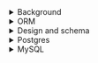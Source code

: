 <details>
<summary>Background</summary>

1. [[컴퓨터 공학] 어떻게 데이터베이스를 공부할 것인가?](https://covenant.tistory.com/108)
1. [데이터베이스 강의를 추천하는 것 보다 더 중요한 것](https://roka88.dev/123)
1. [(10분 CS지식) 쉽게설명하는 데이터 정규화](https://youtu.be/Y1FbowQRcmI)

</details>

<details>
<summary>ORM</summary>

1. [[gorm] gorm.Model 사용 및 삭제 시 주의할 점](https://zaccoding.tistory.com/35)

</details>

<details>
<summary>Design and schema</summary>

1. [개발시 데이터베이스 선택 가이드 (총정리)](https://youtu.be/ZVuHZ2Fjkl4)
1. [Database design](https://youtube.com/playlist?list=PL_c9BZzLwBRK0Pc28IdvPQizD2mJlgoID)
1. [Database Design - Introduction](https://youtu.be/e7Pr1VgPK4w)
1. [Database Design for Facebook: A Social Network Database Example](https://youtu.be/sougyTO_Wjw)
1. [How to Design a Database for Instagram](https://youtu.be/i_1CbyzzlDk)
1. [Github: colinhacks/zod](https://github.com/colinhacks/zod)

</details>

<details>
<summary>Postgres</summary>

1. [PostgreSQL Tutorial for Beginners | Learn SQL Queries using PostgreSQL and PgAdmin 4 | Beginner's Guide to PostgreSQ](https://youtube.com/playlist?list=PLS1QulWo1RIa-sDLWbP01sEnlm_Bxmvqs)

</details>

<details>
<summary>MySQL</summary>

1. [MySQL Complete Tutorial for Beginners 2022](https://youtube.com/playlist?list=PLjVLYmrlmjGeyCPgdHL2vWmEGKxcpsC0E)
1. [MySQL Workbench Tutorial](https://youtu.be/chezeWdTHbo)
1. [MySQL - The Basics // Learn SQL in 23 Easy Steps](https://youtu.be/Cz3WcZLRaWc)

</details>
